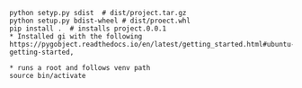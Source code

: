     python setyp.py sdist  # dist/project.tar.gz
    python setup.py bdist-wheel # dist/proect.whl
    pip install .  # installs project.0.0.1
    * Installed gi with the following 
    https://pygobject.readthedocs.io/en/latest/getting_started.html#ubuntu-getting-started,

    * runs a root and follows venv path
    source bin/activate
